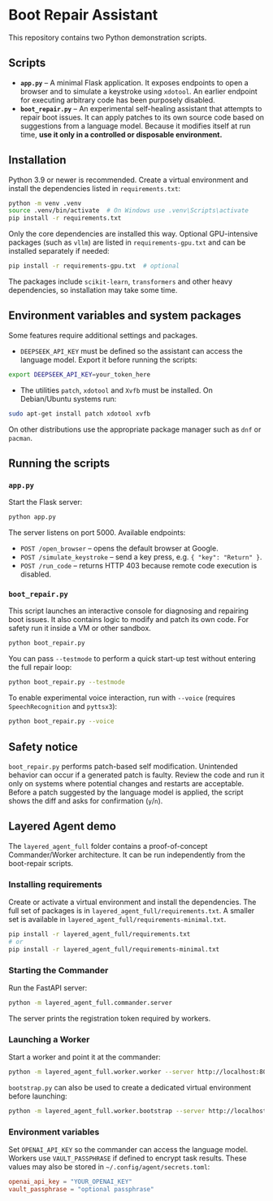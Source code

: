 # Boot Repair Assistant

This repository contains two Python demonstration scripts.

## Scripts

- **`app.py`** – A minimal Flask application. It exposes endpoints to open a
  browser and to simulate a keystroke using `xdotool`. An earlier endpoint for
  executing arbitrary code has been purposely disabled.
- **`boot_repair.py`** – An experimental self-healing assistant that attempts to
  repair boot issues. It can apply patches to its own source code based on
  suggestions from a language model. Because it modifies itself at run time,
  **use it only in a controlled or disposable environment.**

## Installation

Python 3.9 or newer is recommended. Create a virtual environment and install the
dependencies listed in `requirements.txt`:

```bash
python -m venv .venv
source .venv/bin/activate  # On Windows use .venv\Scripts\activate
pip install -r requirements.txt
```

Only the core dependencies are installed this way. Optional GPU-intensive
packages (such as `vllm`) are listed in `requirements-gpu.txt` and can be
installed separately if needed:

```bash
pip install -r requirements-gpu.txt  # optional
```

The packages include `scikit-learn`, `transformers` and other heavy
dependencies, so installation may take some time.

## Environment variables and system packages

Some features require additional settings and packages.

- `DEEPSEEK_API_KEY` must be defined so the assistant can access the language model. Export it before running the scripts:

```bash
export DEEPSEEK_API_KEY=your_token_here
```

- The utilities `patch`, `xdotool` and `Xvfb` must be installed. On Debian/Ubuntu systems run:

```bash
sudo apt-get install patch xdotool xvfb
```

On other distributions use the appropriate package manager such as `dnf` or `pacman`.


## Running the scripts

### `app.py`

Start the Flask server:

```bash
python app.py
```

The server listens on port 5000. Available endpoints:

- `POST /open_browser` – opens the default browser at Google.
- `POST /simulate_keystroke` – send a key press, e.g. `{ "key": "Return" }`.
- `POST /run_code` – returns HTTP 403 because remote code execution is disabled.

### `boot_repair.py`

This script launches an interactive console for diagnosing and repairing boot
issues. It also contains logic to modify and patch its own code. For safety run
it inside a VM or other sandbox.

```bash
python boot_repair.py
```

You can pass `--testmode` to perform a quick start-up test without entering the
full repair loop:

```bash
python boot_repair.py --testmode
```

To enable experimental voice interaction, run with `--voice` (requires
`SpeechRecognition` and `pyttsx3`):

```bash
python boot_repair.py --voice
```

## Safety notice

`boot_repair.py` performs patch-based self modification. Unintended behavior can
occur if a generated patch is faulty. Review the code and run it only on systems
where potential changes and restarts are acceptable.
Before a patch suggested by the language model is applied, the script shows the diff and asks for confirmation (`y`/`n`).

## Layered Agent demo

The `layered_agent_full` folder contains a proof-of-concept Commander/Worker architecture. It can be run independently from the boot-repair scripts.

### Installing requirements

Create or activate a virtual environment and install the dependencies. The full set of packages is in `layered_agent_full/requirements.txt`. A smaller set is available in `layered_agent_full/requirements-minimal.txt`.

```bash
pip install -r layered_agent_full/requirements.txt
# or
pip install -r layered_agent_full/requirements-minimal.txt
```

### Starting the Commander

Run the FastAPI server:

```bash
python -m layered_agent_full.commander.server
```

The server prints the registration token required by workers.

### Launching a Worker

Start a worker and point it at the commander:

```bash
python -m layered_agent_full.worker.worker --server http://localhost:8000 --layer L-2 --token <token>
```

`bootstrap.py` can also be used to create a dedicated virtual environment before launching:

```bash
python -m layered_agent_full.worker.bootstrap --server http://localhost:8000 --token <token>
```

### Environment variables

Set `OPENAI_API_KEY` so the commander can access the language model. Workers use `VAULT_PASSPHRASE` if defined to encrypt task results. These values may also be stored in `~/.config/agent/secrets.toml`:

```toml
openai_api_key = "YOUR_OPENAI_KEY"
vault_passphrase = "optional passphrase"
```


